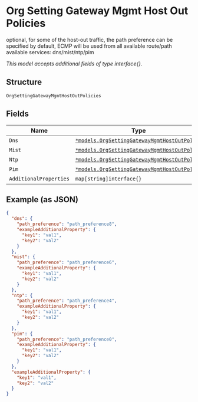 
# Org Setting Gateway Mgmt Host Out Policies

optional, for some of the host-out traffic, the path preference can be specified by default, ECMP will be used from all available route/path available services: dns/mist/ntp/pim

*This model accepts additional fields of type interface{}.*

## Structure

`OrgSettingGatewayMgmtHostOutPolicies`

## Fields

| Name | Type | Tags | Description |
|  --- | --- | --- | --- |
| `Dns` | [`*models.OrgSettingGatewayMgmtHostOutPolicy`](../../doc/models/org-setting-gateway-mgmt-host-out-policy.md) | Optional | - |
| `Mist` | [`*models.OrgSettingGatewayMgmtHostOutPolicy`](../../doc/models/org-setting-gateway-mgmt-host-out-policy.md) | Optional | - |
| `Ntp` | [`*models.OrgSettingGatewayMgmtHostOutPolicy`](../../doc/models/org-setting-gateway-mgmt-host-out-policy.md) | Optional | - |
| `Pim` | [`*models.OrgSettingGatewayMgmtHostOutPolicy`](../../doc/models/org-setting-gateway-mgmt-host-out-policy.md) | Optional | - |
| `AdditionalProperties` | `map[string]interface{}` | Optional | - |

## Example (as JSON)

```json
{
  "dns": {
    "path_preference": "path_preference8",
    "exampleAdditionalProperty": {
      "key1": "val1",
      "key2": "val2"
    }
  },
  "mist": {
    "path_preference": "path_preference6",
    "exampleAdditionalProperty": {
      "key1": "val1",
      "key2": "val2"
    }
  },
  "ntp": {
    "path_preference": "path_preference4",
    "exampleAdditionalProperty": {
      "key1": "val1",
      "key2": "val2"
    }
  },
  "pim": {
    "path_preference": "path_preference0",
    "exampleAdditionalProperty": {
      "key1": "val1",
      "key2": "val2"
    }
  },
  "exampleAdditionalProperty": {
    "key1": "val1",
    "key2": "val2"
  }
}
```

